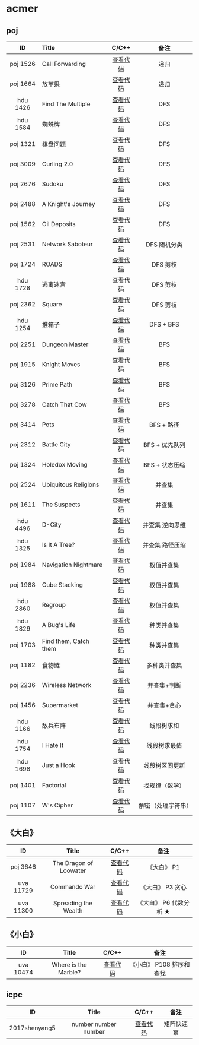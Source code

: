 # acmer

## poj
|     ID   | Title                               |                C/C++                                                   | 备注                          |
| :------: | :---------------------------------- | :--------------------------------------------------------------------: | :---------------------------: |
| poj 1526 | Call Forwarding                     | [查看代码](https://github.com/superkunn/acmer/blob/master/poj/1526.md) | 递归                          |
| poj 1664 | 放苹果                              | [查看代码](https://github.com/superkunn/acmer/blob/master/poj/1664.md) | 递归                          |
| hdu 1426 | Find The Multiple                   | [查看代码](https://github.com/superkunn/acmer/blob/master/poj/1426.md) | DFS                           |
| hdu 1584 | 蜘蛛牌                              | [查看代码](https://github.com/superkunn/acmer/blob/master/hdu/1584.md) | DFS                           |
| poj 1321 | 棋盘问题                            | [查看代码](https://github.com/superkunn/acmer/blob/master/poj/1321.md) | DFS                           |
| poj 3009 | Curling 2.0                         | [查看代码](https://github.com/superkunn/acmer/blob/master/poj/3009.md) | DFS                           |
| poj 2676 | Sudoku                              | [查看代码](https://github.com/superkunn/acmer/blob/master/poj/2676.md) | DFS                           |
| poj 2488 | A Knight's Journey                  | [查看代码](https://github.com/superkunn/acmer/blob/master/poj/2488.md) | DFS                           |
| poj 1562 | Oil Deposits                        | [查看代码](https://github.com/superkunn/acmer/blob/master/poj/1562.md) | DFS                           |
| poj 2531 | Network Saboteur                    | [查看代码](https://github.com/superkunn/acmer/blob/master/poj/2531.md) | DFS  随机分类                 |
| poj 1724 | ROADS                               | [查看代码](https://github.com/superkunn/acmer/blob/master/poj/1724.md) | DFS  剪枝                     |
| hdu 1728 | 逃离迷宫                            | [查看代码](https://github.com/superkunn/acmer/blob/master/hdu/1728.md) | DFS  剪枝                     |
| poj 2362 | Square                              | [查看代码](https://github.com/superkunn/acmer/blob/master/poj/2362.md) | DFS  剪枝                     |
| hdu 1254 | 推箱子                              | [查看代码](https://github.com/superkunn/acmer/blob/master/hdu/1254.md) | DFS + BFS                     |
| poj 2251 | Dungeon Master                      | [查看代码](https://github.com/superkunn/acmer/blob/master/poj/2251.md) | BFS                           |
| poj 1915 | Knight Moves                        | [查看代码](https://github.com/superkunn/acmer/blob/master/poj/1915.md) | BFS                           |
| poj 3126 | Prime Path                          | [查看代码](https://github.com/superkunn/acmer/blob/master/poj/3126.md) | BFS                           |
| poj 3278 | Catch That Cow                      | [查看代码](https://github.com/superkunn/acmer/blob/master/poj/3278.md) | BFS                           |
| poj 3414 | Pots                                | [查看代码](https://github.com/superkunn/acmer/blob/master/poj/3414.md) | BFS + 路径                    |
| poj 2312 | Battle City                         | [查看代码](https://github.com/superkunn/acmer/blob/master/poj/2312.md) | BFS + 优先队列                |
| poj 1324 | Holedox Moving                      | [查看代码](https://github.com/superkunn/acmer/blob/master/poj/1324.md) | BFS + 状态压缩                |
| poj 2524 | Ubiquitous Religions                | [查看代码](https://github.com/superkunn/acmer/blob/master/poj/2524.md) | 并查集                        |
| poj 1611 | The Suspects                        | [查看代码](https://github.com/superkunn/acmer/blob/master/poj/1611.md) | 并查集                        |
| hdu 4496 | D-City                              | [查看代码](https://github.com/superkunn/acmer/blob/master/hdu/4496.md) | 并查集 逆向思维               |
| hdu 1325 | Is It A Tree?                       | [查看代码](https://github.com/superkunn/acmer/blob/master/hdu/1325.md) | 并查集 路径压缩               |
| poj 1984 | Navigation Nightmare                | [查看代码](https://github.com/superkunn/acmer/blob/master/poj/1984.md) | 权值并查集                    |
| poj 1988 | Cube Stacking                       | [查看代码](https://github.com/superkunn/acmer/blob/master/poj/1988.md) | 权值并查集                    |
| hdu 2860 | Regroup                             | [查看代码](https://github.com/superkunn/acmer/blob/master/hdu/2860.md) | 权值并查集                    |
| hdu 1829 | A Bug's Life                        | [查看代码](https://github.com/superkunn/acmer/blob/master/hdu/1829.md) | 种类并查集                    |
| poj 1703 | Find them, Catch them               | [查看代码](https://github.com/superkunn/acmer/blob/master/poj/1703.md) | 种类并查集                    |
| poj 1182 | 食物链                              | [查看代码](https://github.com/superkunn/acmer/blob/master/poj/1182.md) | 多种类并查集                  |
| poj 2236 | Wireless Network                    | [查看代码](https://github.com/superkunn/acmer/blob/master/poj/2236.md) | 并查集+判断                   |
| poj 1456 | Supermarket                         | [查看代码](https://github.com/superkunn/acmer/blob/master/poj/1456.md) | 并查集+贪心                   |
| hdu 1166 | 敌兵布阵                            | [查看代码](https://github.com/superkunn/acmer/blob/master/hdu/1166.md) | 线段树求和                    |
| hdu 1754 | I Hate It                           | [查看代码](https://github.com/superkunn/acmer/blob/master/hdu/1754.md) | 线段树求最值                  |
| hdu 1698 | Just a Hook                         | [查看代码](https://github.com/superkunn/acmer/blob/master/hdu/1698.md) | 线段树区间更新                |
| poj 1401 | Factorial                           | [查看代码](https://github.com/superkunn/acmer/blob/master/poj/1401.md) | 找规律（数学）                |
| poj 1107 | W's Cipher                          | [查看代码](https://github.com/superkunn/acmer/blob/master/poj/1107.md) | 解密（处理字符串）            |


## 《大白》
|     ID    | Title                               |                C/C++                                                    | 备注                          |
| :-------: | :---------------------------------: | :--------------------------------------------------------------------:  | :---------------------------: |
| poj 3646  | The Dragon of Loowater              | [查看代码](https://github.com/superkunn/acmer/blob/master/poj/3646.md)  | 《大白》 P1                   |
| uva 11729 | Commando War                        | [查看代码](https://github.com/superkunn/acmer/blob/master/uva/11729.md) | 《大白》 P3  贪心             |
| uva 11300 | Spreading the Wealth                | [查看代码](https://github.com/superkunn/acmer/blob/master/uva/11300.md) | 《大白》 P6  代数分析 ★       |

## 《小白》
|     ID    | Title                               |                C/C++                                                    | 备注                          |
| :-------: | :---------------------------------: | :--------------------------------------------------------------------:  | :---------------------------: |
| uva 10474 | Where is the Marble?                | [查看代码](https://github.com/superkunn/acmer/blob/master/uva/10474.md) | 《小白》 P108   排序和查找    |

## icpc
|     ID        | Title                               |                C/C++                                                              | 备注                          |
| :-----------: | :---------------------------------: | :------------------------------------------------------------------------------:  | :---------------------------: |
| 2017shenyang5 | number number number                | [查看代码](https://github.com/superkunn/acmer/blob/master/icpc/2017shenyang5.md)  |  矩阵快速幂                   |



